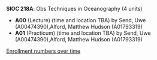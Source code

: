 **SIOC 218A**: Obs Techniques in Oceanography (4 units)

- **A00** (Lecture) (time and location TBA) by Send, Uwe (A00474390),Alford, Matthew Hudson (A01793319)
- **A01** (Practicum) (time and location TBA) by Send, Uwe (A00474390),Alford, Matthew Hudson (A01793319)

[Enrollment numbers over time](./SIOC218A.tsv)
